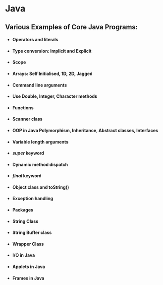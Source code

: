 # Java

## Various Examples of Core Java Programs:

* #### Operators and literals
* #### Type conversion: Implicit and Explicit
* #### Scope
* #### Arrays: Self Initialised, 1D, 2D, Jagged
* #### Command line arguments
* #### Use Double, Integer, Character methods
* #### Functions
* #### Scanner class
* #### OOP in Java Polymorphism, Inheritance, Abstract classes, Interfaces
* #### Variable length arguments
* #### <i>super</i> keyword
* #### Dynamic method dispatch
* #### <i>final</i> keyword
* #### Object class and toString()
* #### Exception handling
* #### Packages
* #### String Class
* #### String Buffer class
* #### Wrapper Class
* #### I/O in Java
* #### Applets in Java
* #### Frames in Java



